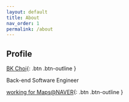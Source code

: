 ```yaml
---
layout: default
title: About
nav_order: 1
permalink: /about
---
```


## Profile
[BK Choi][linkedin-profile]{: .btn .btn-outline }

Back-end Software Engineer

[working for Maps@NAVER](https://beta.map.naver.com){: .btn .btn-outline }

[github-profile]: https://github.com/BK-Choi
[linkedin-profile]: https://www.linkedin.com/in/%EC%B5%9C%EB%B3%91%EA%B8%B0-bk-choi-147a00120/
